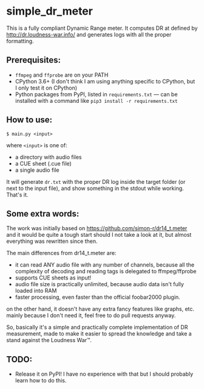# simple_dr_meter
This is a fully compliant Dynamic Range meter. It computes DR at defined by http://dr.loudness-war.info/ and generates logs with all the proper formatting.

## Prerequisites:

* `ffmpeg` and `ffprobe` are on your PATH
* CPython 3.6+ (I don't think I am using anything specific to CPython, but I only test it on CPython)
* Python packages from PyPI, listed in `requirements.txt` — can be installed with a command like `pip3 install -r requirements.txt`

## How to use:

	$ main.py <input>

where `<input>` is one of:
* a directory with audio files
* a CUE sheet (.cue file)
* a single audio file

It will generate `dr.txt` with the proper DR log inside the target folder (or next to the input file), and show something in the stdout while working. That's it.

## Some extra words:

The work was initially based on https://github.com/simon-r/dr14_t.meter and it would be quite a tough start should I not take a look at it, but almost everything was rewritten since then.

The main differences from dr14_t.meter are:

* it can read ANY audio file with any number of channels, because all the complexity of decoding and reading tags is delegated to ffmpeg/ffprobe
* supports CUE sheets as input!
* audio file size is practically unlimited, because audio data isn't fully loaded into RAM
* faster processing, even faster than the official foobar2000 plugin.

on the other hand, it doesn't have any extra fancy features like graphs, etc. mainly because I don't need it, feel free to do pull requests anyway.

So, basically it's a simple and practically complete implementation of DR measurement, made to make it easier to spread the knowledge and take a stand against the Loudness War™.

## TODO:

* Release it on PyPI! I have no experience with that but I should probably learn how to do this.